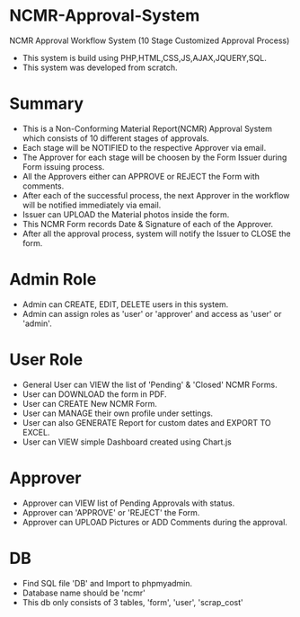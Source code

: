 # NCMR-Approval-System
NCMR Approval Workflow System (10 Stage Customized Approval Process)
- This system is build using PHP,HTML,CSS,JS,AJAX,JQUERY,SQL.
- This system was developed from scratch.

# Summary
- This is a Non-Conforming Material Report(NCMR) Approval System which consists of 10 different stages of approvals.
- Each stage will be NOTIFIED to the respective Approver via email.
- The Approver for each stage will be choosen by the Form Issuer during Form issuing process.
- All the Approvers either can APPROVE or REJECT the Form with comments.
- After each of the successful process, the next Approver in the workflow will be notified immediately via email.
- Issuer can UPLOAD the Material photos inside the form.
- This NCMR Form records Date & Signature of each of the Approver.
- After all the approval process, system will notify the Issuer to CLOSE the form.

# Admin Role
- Admin can CREATE, EDIT, DELETE users in this system.
- Admin can assign roles as 'user' or 'approver' and access as 'user' or 'admin'.

# User Role
- General User can VIEW the list of 'Pending' & 'Closed' NCMR Forms.
- User can DOWNLOAD the form in PDF.
- User can CREATE New NCMR Form.
- User can MANAGE their own profile under settings.
- User can also GENERATE Report for custom dates and EXPORT TO EXCEL.
- User can VIEW simple Dashboard created using Chart.js

# Approver
- Approver can VIEW list of Pending Approvals with status.
- Approver can 'APPROVE' or 'REJECT' the Form.
- Approver can UPLOAD Pictures or ADD Comments during the approval.

# DB
- Find SQL file 'DB' and Import to phpmyadmin.
- Database name should be 'ncmr'
- This db only consists of 3 tables, 'form', 'user', 'scrap_cost'
